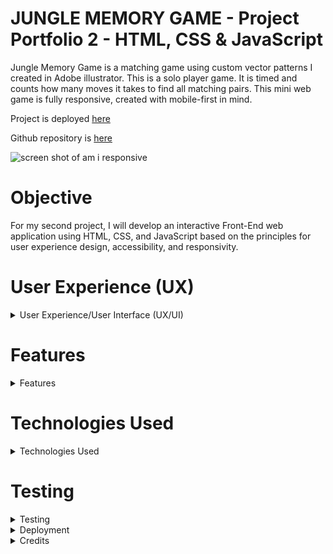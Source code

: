 # JUNGLE MEMORY GAME - Project Portfolio 2  - HTML, CSS & JavaScript

Jungle Memory Game is a matching game using custom vector patterns I created in Adobe illustrator. This is a solo player game. It is timed and counts how many moves it takes to find all matching pairs. This mini web game is fully responsive, created with mobile-first in mind.
 
Project is deployed [here](https://chasingash.github.io/P2-Memory-Game/)
 
Github repository is [here](https://github.com/chasingash/P2-Memory-Game)
 
![screen shot of am i responsive](https://res.cloudinary.com/dtbdqnrln/image/upload/v1647805432/P2/Screenshot_2022-03-20_at_19.43.46_uzcujz.png)



# Objective

For my second project, I will develop an interactive Front-End web application using HTML, CSS, and JavaScript based on the principles for user experience design, accessibility, and responsivity.


# User Experience (UX)

<details>
  
  <summary>User Experience/User Interface (UX/UI)</summary>

### User Stories
  
  ##### First Time Visitor Goals:
  For first time visitors:  
  - Instructions are clearly visible.
  - Engaged with game from the initial onset. 
  - Gameplay is intuitive.
  - To play on various devices and screen sizes. 
  
  ##### Return Visitor Goals:
  For return visitors:  
  - Gauge performance.
  - Play game on various devices.
  
  ##### Website's Owner Goals.
  As the developer:
  - I aim to provide a fun and interactive experience.
  - I aim to encourage continued use of the game.

## Design Prototype
I designed a prototype for the memory game on paper first and then moved into Balsamiq where I created numerous wireframes to fit mobile, tablet and desktop devices which provided me with a clear visual outline of how I wanted my game to appear. Some changes were made along the development stage as I experimented with different layouts to suit the needs of the game.
 
![Design Prototype Preview](https://res.cloudinary.com/dtbdqnrln/image/upload/v1647702781/P2/Screenshot_2022-03-19_at_15.12.42_xrduuq.png)

# Design

* ## Typography
 
Fonts used: Courier New, monospace. It stands out well against the background and is easy to read.

* ## Colour Scheme
 
I played around a lot with different colour schemes and settled on the ones below for their fresh colour feel. while providing plenty of contrast.

![Colour Palette image](https://res.cloudinary.com/dtbdqnrln/image/upload/v1647800610/P2/Screenshot_2022-03-20_at_18.23.23_dcbewr.png)

* ## Imagery

All illustrations used for the cards are my own original designs that i created in Adobe Illustrator.
![illustrations](https://res.cloudinary.com/dtbdqnrln/image/upload/v1647807537/P2/Screenshot_2022-03-20_at_20.18.50_vklsow.png) 

The background image is a green coloured leopard seamless pattern created in Adobe Illustrator.
 ![Background image](https://res.cloudinary.com/dtbdqnrln/image/upload/v1647704056/P2/animal_skin_green_tones_vammmi.svg)  

 </details>

# Features

<details>
  
  <summary>Features</summary>

### Responsive  Website
  The site displays properly on a wide range of screen sizes. 
  
    Mobile view
  ![Mobile view](https://res.cloudinary.com/dtbdqnrln/image/upload/v1647815506/P2/Screenshot_2022-03-20_at_22.30.55_vdwroq.png) 

    Tablet view
  ![Tablet view](https://res.cloudinary.com/dtbdqnrln/image/upload/v1647815506/P2/Screenshot_2022-03-20_at_22.31.06_bne1z1.png) 

    Desktop view
  ![Desktop view](https://res.cloudinary.com/dtbdqnrln/image/upload/v1647815506/P2/Screenshot_2022-03-20_at_22.31.17_psgicx.png) 

  ### Instruction Page 
  On loading, the instructions are clearly visible below the game title.(positioning is relative to screen size).
  This satisfies the user need to quickly understand how to play the game.

  ![picture of the instructions](https://res.cloudinary.com/dtbdqnrln/image/upload/v1647812061/P2/Screenshot_2022-03-20_at_21.33.38_gkxpur.png)

  ### Timer
  The time is tracked once the game starts and continues until all pairs are mateched. The timer is placed just below the game board. When the player completes the final pair the time taken as well as how many moves it took to get there is displayed in the modal screen display area. This satisfies the players need to be able to gauge their performancee.  
    
    
  ![a picture of the timer section](https://res.cloudinary.com/dtbdqnrln/image/upload/v1647816279/P2/Screenshot_2022-03-20_at_22.44.34_qrku8c.png)  

  ### Modal Screen
  When all cards are matched, a modal screen is displayed with a congratulatory message and details of the time taken and how many moves it took to complete.  

  ![a picture of the victory screen](https://res.cloudinary.com/dtbdqnrln/image/upload/v1647811709/P2/Screenshot_2022-03-20_at_21.28.14_hokzke.png)

  ### Future Features

  Extra features I'd like to implement
  1. More levels to increse difficulty.
  2. Sound effects to clicked on cards.
  3. More detailed instructions added to a modal with all extra features included.

  </details>

    
# Technologies Used
<details>
 <summary>Technologies Used</summary>
 #### Languages Used
 
- HTML5
 - CSS
 - Javascript
#### Applications Used
 
 - [Git](https://git-scm.com/) Git was used for version control.
 - [GitHub](https://github.com/) GitHub is used to store the projects code.
 - [Gitpages](https://pages.github.com/) Gitpages are used to deploy the site.
 -  [Balsamiq](https://www.balsamiq.com) was used to create wireframes for this project.
 -  [Google Fonts](https://fonts.google.com/) fonts were downloaded from Google Fonts.
 - [Fontawesome](https://www.fontawesome.com) icons were downloaded from Font Awesome.com.
 - [Chrome Developer Tools](https://developer.chrome.com/docs/devtools/) used for layout and responsive testing.
 - [Wave](https://wave.webaim.org/) used for accessibility testing.
 - [favICO.com](https://convertico.com/favicon/) used for creating favicon.
 - [W3 Validator](https://jigsaw.w3.org/css-validator/) used to test html and css code.
 - [Jshint](https://jshint.com/) used to validate Javascript code.
 - [autoprefixer.github.io](https://autoprefixer.github.io/) used to improve browser compatibility.
 - [Freeconvert.com](https://www.freeconvert.com) was used to convert the background image file to the  webp format.
 - [https://caniuse.com/webp](https://caniuse.com/webp)  used to check compatibility of the webp file format.
 - [color.a11y.com](https://color.a11y.com) used for testing colour contrasts. 
 - [audit.deque.com](https://audit.deque.com) used to check for any accessibility issues. 

</details> 


# Testing
<details>
  <summary>Testing</summary>

* ## Code Validation

* The Jungle Memory Game has been tested and validated by the W3C HTML Validator, the W3C CSS Validator and the JShint validator. All minor errors found were fixed immediately. 

* ### HTML Validation Image

![HTML Validation](assets/readme-images/html_validation_image.png)

* ### CSS Validation Image

![CSS Validation](assets/readme-images/css_validation_image.png)

* ## Lighthouse Testing

* The Website has been put through the Chrome Dev Tools which tests for the following:
  * Performance - page preformance on loading.
  * Accessibility - ensuring accessibility for all users and how it can be improved.
  * Best Practices - Examining whether the site conforms to industry best practices. 
  * SEO - Which stands for Search Engine Optimisation. Is the site optimised for search engine result ranking.

* ### Chrome Desktop Lighthouse result
  ![Chrome Desktop Lighthouse](assets/readme-images/lighthouse_desktop_image.png)

* ### Chrome Mobile Lighthouse Result
  ![Chrome Mobile Lighthouse](assets/readme-images/lighthouse_mobile_image.png)

* ## Accessibility Testing
* Ran Website through a11y to test colour contrast and found no issues. 
  ![a11y Test](assets/readme-images/a11y_contrast_test_image.png)
  
* ## Responsive Testing
  * Google Chrome DevTools and Responsive Design Checker were used to test the responsiveness  of the website. 

* # Manual Testing
  * To ensure that everything was working properly and up to a professional startard, I conducted a number of manual tests.

  * ## Tests Conducted
    * Navigation Menu
      * Ensure that upon clicking, the Logo navgates back to the top of page.
      * Ensure that all links to the different sections are funtioning as intended.
      * Ensure that all hover effects are consistent on all buttons.
      * Ensure that the navigation bar is fully responsive. 
      * Ensure that when clicked, all navigation links scroll smoothly to their correct section of the page.
      * Ensure that the hamburger menu is fully funtional when clicked. 
      * Ensure that the navigation is fixed in position upon scrolling down and when navigation links are selected.
      * Ensure the contact button has a hover effect. 

    * Home/Landing Section
      * Ensure the Hero image is not pixelated and fully responsive across all devices. 
      * Ensure that all elements are fully responsive.
      * Ensure that the main text, sub-text and call to action button are central to the page and responsive.
      * Ensure all images are optimished and have alt functions.
      * Ensure that when clicked, the call to action button takes the suer to the class information section.
      * Ensure the call to action button has a hover effect. 

    * About Section
      * Ensure text is presented clearly with the correct font style and sizing. 
      * Ensure text is revised and checked for any spelling errors that might have occured in teh development phase.
      * Ensure the About section is fully responsive across all devices.

    * Class Information Section
      * Ensure that all elements are aligned properly and centered.
      * Ensure that all elements are fully responsive.
  
    * Contact section
      * Ensure that all elements that are set to required are working properly.
      * Ensure that the "submit" button lets the user know that the submission was successful.
      * Ensure the contact section is fully responsive.
  
    * Footer Section
      * Ensure that all social links open in a new tab.
      * Ensure the footer is fully responsive. 

* ## Bug Fixes

* After testing the site on different screen sizes, i discovered some text was not aligned properly which on further investigation appeared to be due to margin and padding issues. 

    I resolved with media queries and ajusting the margin and padding. 

* Another issue i had was with the navigation links not stopping at the right section and catching the fixed navigation bar to cut some of the section of. 

![Chrome Mobile Lighthouse](assets/readme-images/bug.png)

  I resolved this by wrapping the container inside a span element and giving it a unique ID. The i added a relative position to it in css which fixed the issue. 

![Chrome Mobile Lighthouse](assets/readme-images/bug_fix.png)

</details>

<details>
  <summary>Deployment</summary>

 # Deployment
  ### **Project Deployment steps**
  The follwing steps were taken to deploy my website to GitHub pages. 
  1. In the GitHub repository, navigate to the **Settings** tab.
  2. In settings, scroll down to the **Pages** tab.
  3. Next, select the branch **main** under **Source** and click **save**.
  4. Finally, the page should automatically refresh, making the deployed link visible.

</details>

<details>
  <summary>Credits</summary>

 # Credits
 ## Content
 * Font from Google fonts
 * Icons from Font Awesome
 * JavaScript code used to create the responsive navigation bar https://youtu.be/D-h8L5hgW-w
 * All other code used as inspiration, I added with comments to the css file.
 * W3schools

## Media
* All images and video were sourced from Pexels.com
* All images compressed using Adobe Photoshop

* # Acknowledgments

I would like to thank the slack community, my mentor and all at the Code Institute for their continued help and support throughout this whole process and to Mike who provided the layout i used to create this readme file.

</details>
